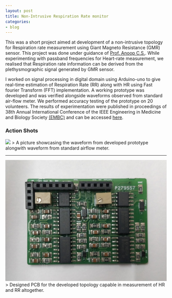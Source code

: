 ```yaml
---
layout: post
title: Non-Intrusive Respiration Rate monitor
categories:
- blog
---
```


This was a short project aimed at development of a non-intrusive topology for Respiration rate measurement using Giant Magneto Resistance (GMR) sensor. This project was done under guidance of [Prof. Anoop C.S.](https://www.iist.ac.in/avionics/anoop.cs). While experimenting with passband frequencies for Heart-rate measurement, we realised that Respiration rate information can be derived from the plethysmographic signal generated by GMR sensor.

I worked on signal processing in digital domain using Arduino-uno to give real-time estimation of Respiration Rate (RR) along with HR using Fast fourier Transform (FFT) implementation. A working prototype was developed and was verified alongside waveforms observed from standard air-flow meter. We performed accuracy testing of the prototype on 20 volunteers. The results of experimentation were published in proceedings of 38th Annual International Conference of the IEEE Engineering in Medicine and Biology Society [(EMBC)](#) and can be accessed [here](https://ieeexplore.ieee.org/document/7591196).

### Action Shots
<img src="https://github.com/chughvinit/chughvinit.github.io/blob/master/_RR/IMG_20160314_215650228.jpg?raw=true" width="640px"/>
> A picture showcasing the waveform from developed prototype alongwith waveform from standard airflow meter.

---
<img src="https://github.com/chughvinit/chughvinit.github.io/blob/master/_RR/IMG_20181101_153400.jpg?raw=true" width="640px"/>
> Designed PCB for the developed topology capable in measurement of HR and RR altogether.
